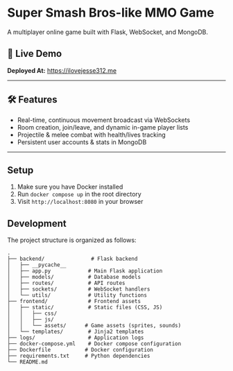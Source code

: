 # Super Smash Bros-like MMO Game

A multiplayer online game built with Flask, WebSocket, and MongoDB.

## 🚀 Live Demo

**Deployed At:** https://ilovejesse312.me  

---

## 🛠️ Features

- Real-time, continuous movement broadcast via WebSockets  
- Room creation, join/leave, and dynamic in-game player lists  
- Projectile & melee combat with health/lives tracking  
- Persistent user accounts & stats in MongoDB  

---

## Setup

1. Make sure you have Docker installed
3. Run `docker compose up` in the root directory
4. Visit `http://localhost:8080` in your browser

## Development

The project structure is organized as follows:

```
.
├── backend/               # Flask backend
│   ├── __pycache__
│   ├── app.py            # Main Flask application
│   ├── models/           # Database models
│   ├── routes/           # API routes
│   ├── sockets/          # WebSocket handlers
│   └── utils/            # Utility functions
├── frontend/             # Frontend assets
│   ├── static/           # Static files (CSS, JS)
│   │   ├── css/
│   │   ├── js/
│   │   └── assets/      # Game assets (sprites, sounds)
│   └── templates/        # Jinja2 templates
├── logs/                 # Application logs
├── docker-compose.yml    # Docker compose configuration
├── Dockerfile           # Docker configuration
├── requirements.txt     # Python dependencies
└── README.md           
```

